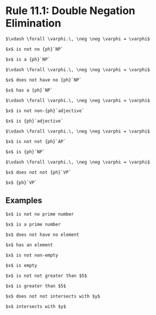 Rule 11.1: Double Negation Elimination
======================================


```{rewrite-rule}
$\vdash \forall \varphi.\, \neg \neg \varphi = \varphi$

$x$ is not no {ph}`NP`

$x$ is a {ph}`NP`
```

```{rewrite-rule}
$\vdash \forall \varphi.\, \neg \neg \varphi = \varphi$

$x$ does not have no {ph}`NP`

$x$ has a {ph}`NP`
```

```{rewrite-rule}
$\vdash \forall \varphi.\, \neg \neg \varphi = \varphi$

$x$ is not non-{ph}`adjective`

$x$ is {ph}`adjective`
```

```{rewrite-rule}
$\vdash \forall \varphi.\, \neg \neg \varphi = \varphi$

$x$ is not not {ph}`AP`

$x$ is {ph}`NP`
```

```{rewrite-rule}
$\vdash \forall \varphi.\, \neg \neg \varphi = \varphi$

$x$ does not not {ph}`VP`

$x$ {ph}`VP`
```


Examples
--------

```{rewrite-rule}
$x$ is not no prime number

$x$ is a prime number
```

```{rewrite-rule}
$x$ does not have no element

$x$ has an element
```

```{rewrite-rule}
$x$ is not non-empty

$x$ is empty
```

```{rewrite-rule}
$x$ is not not greater than $5$

$x$ is greater than $5$
```

```{rewrite-rule}
$x$ does not not intersects with $y$

$x$ intersects with $y$
```
